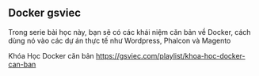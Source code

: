 ## Docker gsviec

Trong serie bài học này, bạn sẽ có các khái niệm căn bản về Docker, cách dùng nó vào các dự án thực tế như Wordpress, Phalcon và Magento


Khóa Học Docker căn bản https://gsviec.com/playlist/khoa-hoc-docker-can-ban
